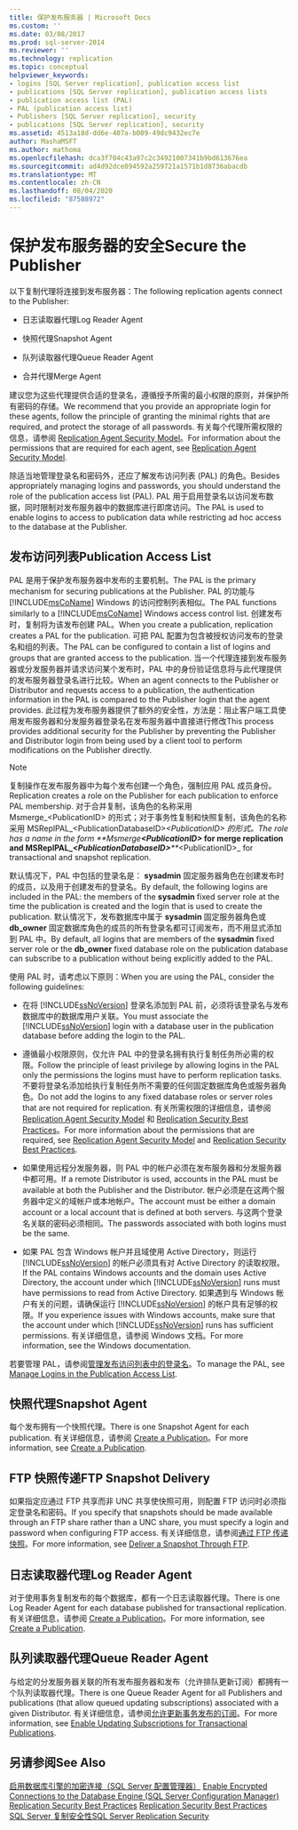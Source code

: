 ```yaml
---
title: 保护发布服务器 | Microsoft Docs
ms.custom: ''
ms.date: 03/08/2017
ms.prod: sql-server-2014
ms.reviewer: ''
ms.technology: replication
ms.topic: conceptual
helpviewer_keywords:
- logins [SQL Server replication], publication access list
- publications [SQL Server replication], publication access lists
- publication access list (PAL)
- PAL (publication access list)
- Publishers [SQL Server replication], security
- publications [SQL Server replication], security
ms.assetid: 4513a18d-dd6e-407a-b009-49dc9432ec7e
author: MashaMSFT
ms.author: mathoma
ms.openlocfilehash: dca3f704c43a97c2c34921007341b9bd613676ea
ms.sourcegitcommit: ad4d92dce894592a259721a1571b1d8736abacdb
ms.translationtype: MT
ms.contentlocale: zh-CN
ms.lasthandoff: 08/04/2020
ms.locfileid: "87588972"
---
```

# <a name="secure-the-publisher"></a><span data-ttu-id="6708b-102">保护发布服务器的安全</span><span class="sxs-lookup"><span data-stu-id="6708b-102">Secure the Publisher</span></span>
  <span data-ttu-id="6708b-103">以下复制代理将连接到发布服务器：</span><span class="sxs-lookup"><span data-stu-id="6708b-103">The following replication agents connect to the Publisher:</span></span>  
  
-   <span data-ttu-id="6708b-104">日志读取器代理</span><span class="sxs-lookup"><span data-stu-id="6708b-104">Log Reader Agent</span></span>  
  
-   <span data-ttu-id="6708b-105">快照代理</span><span class="sxs-lookup"><span data-stu-id="6708b-105">Snapshot Agent</span></span>  
  
-   <span data-ttu-id="6708b-106">队列读取器代理</span><span class="sxs-lookup"><span data-stu-id="6708b-106">Queue Reader Agent</span></span>  
  
-   <span data-ttu-id="6708b-107">合并代理</span><span class="sxs-lookup"><span data-stu-id="6708b-107">Merge Agent</span></span>  
  
 <span data-ttu-id="6708b-108">建议您为这些代理提供合适的登录名，遵循授予所需的最小权限的原则，并保护所有密码的存储。</span><span class="sxs-lookup"><span data-stu-id="6708b-108">We recommend that you provide an appropriate login for these agents, follow the principle of granting the minimal rights that are required, and protect the storage of all passwords.</span></span> <span data-ttu-id="6708b-109">有关每个代理所需权限的信息，请参阅 [Replication Agent Security Model](replication-agent-security-model.md)。</span><span class="sxs-lookup"><span data-stu-id="6708b-109">For information about the permissions that are required for each agent, see [Replication Agent Security Model](replication-agent-security-model.md).</span></span>  
  
 <span data-ttu-id="6708b-110">除适当地管理登录名和密码外，还应了解发布访问列表 (PAL) 的角色。</span><span class="sxs-lookup"><span data-stu-id="6708b-110">Besides appropriately managing logins and passwords, you should understand the role of the publication access list (PAL).</span></span> <span data-ttu-id="6708b-111">PAL 用于启用登录名以访问发布数据，同时限制对发布服务器中的数据库进行即席访问。</span><span class="sxs-lookup"><span data-stu-id="6708b-111">The PAL is used to enable logins to access to publication data while restricting ad hoc access to the database at the Publisher.</span></span>  
  
## <a name="publication-access-list"></a><span data-ttu-id="6708b-112">发布访问列表</span><span class="sxs-lookup"><span data-stu-id="6708b-112">Publication Access List</span></span>  
 <span data-ttu-id="6708b-113">PAL 是用于保护发布服务器中发布的主要机制。</span><span class="sxs-lookup"><span data-stu-id="6708b-113">The PAL is the primary mechanism for securing publications at the Publisher.</span></span> <span data-ttu-id="6708b-114">PAL 的功能与 [!INCLUDE[msCoName](../../../includes/msconame-md.md)] Windows 的访问控制列表相似。</span><span class="sxs-lookup"><span data-stu-id="6708b-114">The PAL functions similarly to a [!INCLUDE[msCoName](../../../includes/msconame-md.md)] Windows access control list.</span></span> <span data-ttu-id="6708b-115">创建发布时，复制将为该发布创建 PAL。</span><span class="sxs-lookup"><span data-stu-id="6708b-115">When you create a publication, replication creates a PAL for the publication.</span></span> <span data-ttu-id="6708b-116">可把 PAL 配置为包含被授权访问发布的登录名和组的列表。</span><span class="sxs-lookup"><span data-stu-id="6708b-116">The PAL can be configured to contain a list of logins and groups that are granted access to the publication.</span></span> <span data-ttu-id="6708b-117">当一个代理连接到发布服务器或分发服务器并请求访问某个发布时，PAL 中的身份验证信息将与此代理提供的发布服务器登录名进行比较。</span><span class="sxs-lookup"><span data-stu-id="6708b-117">When an agent connects to the Publisher or Distributor and requests access to a publication, the authentication information in the PAL is compared to the Publisher login that the agent provides.</span></span> <span data-ttu-id="6708b-118">此过程为发布服务器提供了额外的安全性，方法是：阻止客户端工具使用发布服务器和分发服务器登录名在发布服务器中直接进行修改</span><span class="sxs-lookup"><span data-stu-id="6708b-118">This process provides additional security for the Publisher by preventing the Publisher and Distributor login from being used by a client tool to perform modifications on the Publisher directly.</span></span>  
  
> [!NOTE]  
>  <span data-ttu-id="6708b-119">复制操作在发布服务器中为每个发布创建一个角色，强制应用 PAL 成员身份。</span><span class="sxs-lookup"><span data-stu-id="6708b-119">Replication creates a role on the Publisher for each publication to enforce PAL membership.</span></span> <span data-ttu-id="6708b-120">对于合并复制，该角色的名称采用 Msmerge_\<PublicationID> 的形式；对于事务性复制和快照复制，该角色的名称采用 MSReplPAL_\<PublicationDatabaseID>_\<PublicationID> 的形式。</span><span class="sxs-lookup"><span data-stu-id="6708b-120">The role has a name in the form **Msmerge_**_\<PublicationID>_ for merge replication and **MSReplPAL_**_\<PublicationDatabaseID>_**_**_\<PublicationID>_ for transactional and snapshot replication.</span></span>  
  
 <span data-ttu-id="6708b-121">默认情况下，PAL 中包括的登录名是： **sysadmin** 固定服务器角色在创建发布时的成员，以及用于创建发布的登录名。</span><span class="sxs-lookup"><span data-stu-id="6708b-121">By default, the following logins are included in the PAL: the members of the **sysadmin** fixed server role at the time the publication is created and the login that is used to create the publication.</span></span> <span data-ttu-id="6708b-122">默认情况下，发布数据库中属于 **sysadmin** 固定服务器角色或 **db_owner** 固定数据库角色的成员的所有登录名都可订阅发布，而不用显式添加到 PAL 中。</span><span class="sxs-lookup"><span data-stu-id="6708b-122">By default, all logins that are members of the **sysadmin** fixed server role or the **db_owner** fixed database role on the publication database can subscribe to a publication without being explicitly added to the PAL.</span></span>  
  
 <span data-ttu-id="6708b-123">使用 PAL 时，请考虑以下原则：</span><span class="sxs-lookup"><span data-stu-id="6708b-123">When you are using the PAL, consider the following guidelines:</span></span>  
  
-   <span data-ttu-id="6708b-124">在将 [!INCLUDE[ssNoVersion](../../../includes/ssnoversion-md.md)] 登录名添加到 PAL 前，必须将该登录名与发布数据库中的数据库用户关联。</span><span class="sxs-lookup"><span data-stu-id="6708b-124">You must associate the [!INCLUDE[ssNoVersion](../../../includes/ssnoversion-md.md)] login with a database user in the publication database before adding the login to the PAL.</span></span>  
  
-   <span data-ttu-id="6708b-125">遵循最小权限原则，仅允许 PAL 中的登录名拥有执行复制任务所必需的权限。</span><span class="sxs-lookup"><span data-stu-id="6708b-125">Follow the principle of least privilege by allowing logins in the PAL only the permissions the logins must have to perform replication tasks.</span></span> <span data-ttu-id="6708b-126">不要将登录名添加给执行复制任务所不需要的任何固定数据库角色或服务器角色。</span><span class="sxs-lookup"><span data-stu-id="6708b-126">Do not add the logins to any fixed database roles or server roles that are not required for replication.</span></span> <span data-ttu-id="6708b-127">有关所需权限的详细信息，请参阅 [Replication Agent Security Model](replication-agent-security-model.md) 和 [Replication Security Best Practices](replication-security-best-practices.md)。</span><span class="sxs-lookup"><span data-stu-id="6708b-127">For more information about the permissions that are required, see [Replication Agent Security Model](replication-agent-security-model.md) and [Replication Security Best Practices](replication-security-best-practices.md).</span></span>  
  
-   <span data-ttu-id="6708b-128">如果使用远程分发服务器，则 PAL 中的帐户必须在发布服务器和分发服务器中都可用。</span><span class="sxs-lookup"><span data-stu-id="6708b-128">If a remote Distributor is used, accounts in the PAL must be available at both the Publisher and the Distributor.</span></span> <span data-ttu-id="6708b-129">帐户必须是在这两个服务器中定义的域帐户或本地帐户。</span><span class="sxs-lookup"><span data-stu-id="6708b-129">The account must be either a domain account or a local account that is defined at both servers.</span></span> <span data-ttu-id="6708b-130">与这两个登录名关联的密码必须相同。</span><span class="sxs-lookup"><span data-stu-id="6708b-130">The passwords associated with both logins must be the same.</span></span>  
  
-   <span data-ttu-id="6708b-131">如果 PAL 包含 Windows 帐户并且域使用 Active Directory，则运行 [!INCLUDE[ssNoVersion](../../../includes/ssnoversion-md.md)] 的帐户必须具有对 Active Directory 的读取权限。</span><span class="sxs-lookup"><span data-stu-id="6708b-131">If the PAL contains Windows accounts and the domain uses Active Directory, the account under which [!INCLUDE[ssNoVersion](../../../includes/ssnoversion-md.md)] runs must have permissions to read from Active Directory.</span></span> <span data-ttu-id="6708b-132">如果遇到与 Windows 帐户有关的问题，请确保运行 [!INCLUDE[ssNoVersion](../../../includes/ssnoversion-md.md)] 的帐户具有足够的权限。</span><span class="sxs-lookup"><span data-stu-id="6708b-132">If you experience issues with Windows accounts, make sure that the account under which [!INCLUDE[ssNoVersion](../../../includes/ssnoversion-md.md)] runs has sufficient permissions.</span></span> <span data-ttu-id="6708b-133">有关详细信息，请参阅 Windows 文档。</span><span class="sxs-lookup"><span data-stu-id="6708b-133">For more information, see the Windows documentation.</span></span>  
  
 <span data-ttu-id="6708b-134">若要管理 PAL，请参阅[管理发布访问列表中的登录名](manage-logins-in-the-publication-access-list.md)。</span><span class="sxs-lookup"><span data-stu-id="6708b-134">To manage the PAL, see [Manage Logins in the Publication Access List](manage-logins-in-the-publication-access-list.md).</span></span>  
  
## <a name="snapshot-agent"></a><span data-ttu-id="6708b-135">快照代理</span><span class="sxs-lookup"><span data-stu-id="6708b-135">Snapshot Agent</span></span>  
 <span data-ttu-id="6708b-136">每个发布拥有一个快照代理。</span><span class="sxs-lookup"><span data-stu-id="6708b-136">There is one Snapshot Agent for each publication.</span></span> <span data-ttu-id="6708b-137">有关详细信息，请参阅 [Create a Publication](../publish/create-a-publication.md)。</span><span class="sxs-lookup"><span data-stu-id="6708b-137">For more information, see [Create a Publication](../publish/create-a-publication.md).</span></span>  
  
## <a name="ftp-snapshot-delivery"></a><span data-ttu-id="6708b-138">FTP 快照传递</span><span class="sxs-lookup"><span data-stu-id="6708b-138">FTP Snapshot Delivery</span></span>  
 <span data-ttu-id="6708b-139">如果指定应通过 FTP 共享而非 UNC 共享使快照可用，则配置 FTP 访问时必须指定登录名和密码。</span><span class="sxs-lookup"><span data-stu-id="6708b-139">If you specify that snapshots should be made available through an FTP share rather than a UNC share, you must specify a login and password when configuring FTP access.</span></span> <span data-ttu-id="6708b-140">有关详细信息，请参阅[通过 FTP 传递快照](../publish/deliver-a-snapshot-through-ftp.md)。</span><span class="sxs-lookup"><span data-stu-id="6708b-140">For more information, see [Deliver a Snapshot Through FTP](../publish/deliver-a-snapshot-through-ftp.md).</span></span>  
  
## <a name="log-reader-agent"></a><span data-ttu-id="6708b-141">日志读取器代理</span><span class="sxs-lookup"><span data-stu-id="6708b-141">Log Reader Agent</span></span>  
 <span data-ttu-id="6708b-142">对于使用事务复制发布的每个数据库，都有一个日志读取器代理。</span><span class="sxs-lookup"><span data-stu-id="6708b-142">There is one Log Reader Agent for each database published for transactional replication.</span></span> <span data-ttu-id="6708b-143">有关详细信息，请参阅 [Create a Publication](../publish/create-a-publication.md)。</span><span class="sxs-lookup"><span data-stu-id="6708b-143">For more information, see [Create a Publication](../publish/create-a-publication.md).</span></span>  
  
## <a name="queue-reader-agent"></a><span data-ttu-id="6708b-144">队列读取器代理</span><span class="sxs-lookup"><span data-stu-id="6708b-144">Queue Reader Agent</span></span>  
 <span data-ttu-id="6708b-145">与给定的分发服务器关联的所有发布服务器和发布（允许排队更新订阅）都拥有一个队列读取器代理。</span><span class="sxs-lookup"><span data-stu-id="6708b-145">There is one Queue Reader Agent for all Publishers and publications (that allow queued updating subscriptions) associated with a given Distributor.</span></span> <span data-ttu-id="6708b-146">有关详细信息，请参阅[允许更新事务发布的订阅](../publish/enable-updating-subscriptions-for-transactional-publications.md)。</span><span class="sxs-lookup"><span data-stu-id="6708b-146">For more information, see [Enable Updating Subscriptions for Transactional Publications](../publish/enable-updating-subscriptions-for-transactional-publications.md).</span></span>  
  
## <a name="see-also"></a><span data-ttu-id="6708b-147">另请参阅</span><span class="sxs-lookup"><span data-stu-id="6708b-147">See Also</span></span>  
 <span data-ttu-id="6708b-148">[启用数据库引擎的加密连接（SQL Server 配置管理器）](../../../database-engine/configure-windows/enable-encrypted-connections-to-the-database-engine.md) </span><span class="sxs-lookup"><span data-stu-id="6708b-148">[Enable Encrypted Connections to the Database Engine &#40;SQL Server Configuration Manager&#41;](../../../database-engine/configure-windows/enable-encrypted-connections-to-the-database-engine.md) </span></span>  
 <span data-ttu-id="6708b-149">[Replication Security Best Practices](replication-security-best-practices.md) </span><span class="sxs-lookup"><span data-stu-id="6708b-149">[Replication Security Best Practices](replication-security-best-practices.md) </span></span>  
 [<span data-ttu-id="6708b-150">SQL Server 复制安全性</span><span class="sxs-lookup"><span data-stu-id="6708b-150">SQL Server Replication Security</span></span>](view-and-modify-replication-security-settings.md)  
  
  
